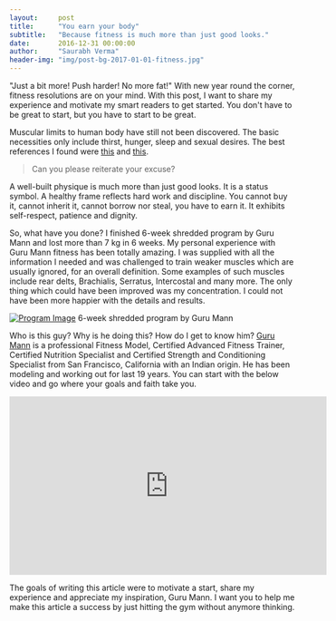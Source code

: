 ```yaml
---
layout:     post
title:      "You earn your body"
subtitle:   "Because fitness is much more than just good looks."
date:       2016-12-31 00:00:00
author:     "Saurabh Verma"
header-img: "img/post-bg-2017-01-01-fitness.jpg"
---
```


<p>"Just a bit more! Push harder! No more fat!" With new year round the corner, fitness resolutions are on your mind. With this post, I want to share my experience and motivate my smart readers to get started. You don't have to be great to start, but you have to start to be great.</p>

<p>Muscular limits to human body have still not been discovered. The basic necessities only include thirst, hunger, sleep and sexual desires. The best references I found were <a href="http://scientificbrains.com/3-scientific-facts-that-prove-that-muscular-limits-is-purely-psychological/">this</a> and <a href="http://www.mountrantmore.com/rants/the-limitations-of-the-human-body/">this</a>.</p>

<blockquote>Can you please reiterate your excuse?</blockquote>

<p>A well-built physique is much more than just good looks. It is a status symbol. A healthy frame reflects hard work and discipline. You cannot buy it, cannot inherit it, cannot borrow nor steal, you have to earn it. It exhibits self-respect, patience and dignity.</p>

<p>So, what have you done? I finished 6-week shredded program by Guru Mann and lost more than 7 kg in 6 weeks. My personal experience with Guru Mann fitness has been totally amazing. I was supplied with all the information I needed and was challenged to train weaker muscles which are usually ignored, for an overall definition. Some examples of such muscles include rear delts, Brachialis, Serratus, Intercostal and many more. The only thing which could have been improved was my concentration. I could not have been more happier with the details and results.</p>

<a href="http://www.gurumann.com/6Weekshredded.html"><img src="{{ site.baseurl }}/img/6-week-shredded-workout-program.jpg" alt="Program Image"></a>
<span class="caption text-muted">6-week shredded program by Guru Mann</span>

<p>Who is this guy? Why is he doing this? How do I get to know him? <a href="http://www.gurumann.com/Home.html">Guru Mann</a> is a professional Fitness Model, Certified Advanced Fitness Trainer, Certified Nutrition Specialist and Certified Strength and Conditioning Specialist from San Francisco, California with an Indian origin. He has been modeling and working out for last 19 years. You can start with the below video and go where your goals and faith take you.</p>

<iframe width="560" height="315" src="https://www.youtube.com/embed/52674f82I3w" frameborder="0" allowfullscreen></iframe>
<!--<span class="caption text-muted">My story - Guru Mann Fitness</span>-->

<p>The goals of writing this article were to motivate a start, share my experience and appreciate my inspiration, Guru Mann. I want you to help me make this article a success by just hitting the gym without anymore thinking. </p>
